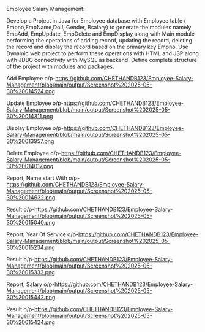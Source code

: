 Employee Salary Management:

Develop a Project in Java for Employee database with Employee table ( Empno,EmpName,DoJ,
Gender, Bsalary) to generate the modules namely EmpAdd, EmpUpdate, EmpDelete and
EmpDisplay along with Main module performing the operations of adding record, updating the
record, deleting the record and display the record based on the primary key Empno. Use
Dynamic web project to perform these operations with HTML and JSP along with JDBC
connectivity with MySQL as backend. Define complete structure of the project with modules and
packages.


Add Employee o/p-https://github.com/CHETHANDB123/Employee-Salary-Management/blob/main/output/Screenshot%202025-05-30%20014524.png


Update Employee o/p-https://github.com/CHETHANDB123/Employee-Salary-Management/blob/main/output/Screenshot%202025-05-30%20014311.png


Display Employee o/p-https://github.com/CHETHANDB123/Employee-Salary-Management/blob/main/output/Screenshot%202025-05-30%20013957.png

Delete Employee o/p-https://github.com/CHETHANDB123/Employee-Salary-Management/blob/main/output/Screenshot%202025-05-30%20014017.png

Report, Name start With o/p-https://github.com/CHETHANDB123/Employee-Salary-Management/blob/main/output/Screenshot%202025-05-30%20014632.png

Result o/p-https://github.com/CHETHANDB123/Employee-Salary-Management/blob/main/output/Screenshot%202025-05-30%20015040.png

Report, Year Of Service o/p-https://github.com/CHETHANDB123/Employee-Salary-Management/blob/main/output/Screenshot%202025-05-30%20015234.png

Result o/p-https://github.com/CHETHANDB123/Employee-Salary-Management/blob/main/output/Screenshot%202025-05-30%20015333.png

Report, Salary o/p-https://github.com/CHETHANDB123/Employee-Salary-Management/blob/main/output/Screenshot%202025-05-30%20015442.png

Result o/p-https://github.com/CHETHANDB123/Employee-Salary-Management/blob/main/output/Screenshot%202025-05-30%20015424.png
